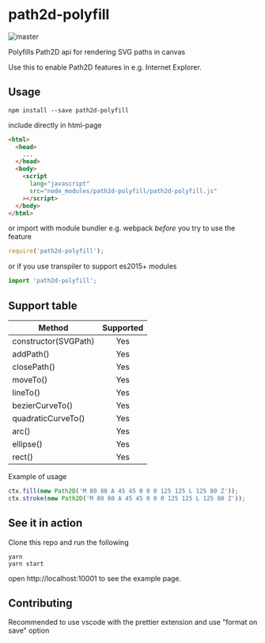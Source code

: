 # path2d-polyfill

![master](https://github.com/nilzona/path2d-polyfill/workflows/Build,%20Test%20and%20maybe%20Publish/badge.svg)

Polyfills Path2D api for rendering SVG paths in canvas

Use this to enable Path2D features in e.g. Internet Explorer.

## Usage

```
npm install --save path2d-polyfill
```

include directly in html-page

```html
<html>
  <head>
    ...
  </head>
  <body>
    <script
      lang="javascript"
      src="node_modules/path2d-polyfill/path2d-polyfill.js"
    ></script>
  </body>
</html>
```

or import with module bundler e.g. webpack _before_ you try to use the feature

```javascript
require('path2d-polyfill');
```

or if you use transpiler to support es2015+ modules

```javascript
import 'path2d-polyfill';
```

## Support table

| Method               | Supported |
| -------------------- | :-------: |
| constructor(SVGPath) |    Yes    |
| addPath()            |    Yes    |
| closePath()          |    Yes    |
| moveTo()             |    Yes    |
| lineTo()             |    Yes    |
| bezierCurveTo()      |    Yes    |
| quadraticCurveTo()   |    Yes    |
| arc()                |    Yes    |
| ellipse()            |    Yes    |
| rect()               |    Yes    |

Example of usage

```javascript
ctx.fill(new Path2D('M 80 80 A 45 45 0 0 0 125 125 L 125 80 Z'));
ctx.stroke(new Path2D('M 80 80 A 45 45 0 0 0 125 125 L 125 80 Z'));
```

## See it in action

Clone this repo and run the following

```
yarn
yarn start
```

open http://localhost:10001 to see the example page.

## Contributing

Recommended to use vscode with the prettier extension and use "format on save" option
